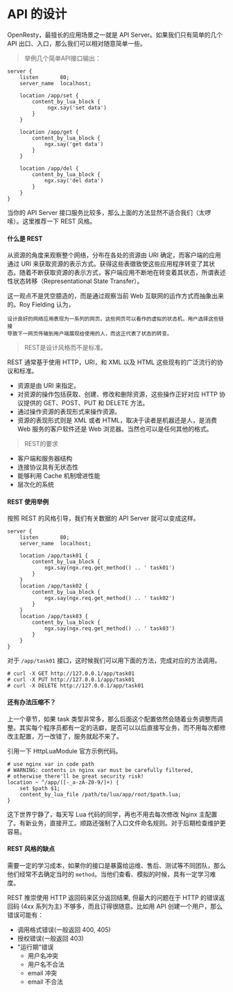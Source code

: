 # API 的设计

OpenResty，最擅长的应用场景之一就是 API Server。如果我们只有简单的几个 API 出口、入口，那么我们可以相对随意简单一些。

> 举例几个简单API接口输出：

```nginx
server {
    listen       80;
    server_name  localhost;

    location /app/set {
        content_by_lua_block {
             ngx.say('set data')
        }
    }

    location /app/get {
        content_by_lua_block {
            ngx.say('get data')
        }
    }

    location /app/del {
        content_by_lua_block {
            ngx.say('del data')
        }
    }
}
```

当你的 API Server 接口服务比较多，那么上面的方法显然不适合我们（太啰嗦）。这里推荐一下 REST 风格。

#### 什么是 REST

从资源的角度来观察整个网络，分布在各处的资源由 URI 确定，而客户端的应用通过 URI 来获取资源的表示方式。获得这些表徵致使这些应用程序转变了其状态。随着不断获取资源的表示方式，客户端应用不断地在转变着其状态，所谓表述性状态转移（Representational State Transfer）。

这一观点不是凭空臆造的，而是通过观察当前 Web 互联网的运作方式而抽象出来的。Roy Fielding 认为，

```
设计良好的网络应用表现为一系列的网页，这些网页可以看作的虚拟的状态机，用户选择这些链接
导致下一网页传输到用户端展现给使用的人，而这正代表了状态的转变。
```

> REST是设计风格而不是标准。

REST 通常基于使用 HTTP，URI，和 XML 以及 HTML 这些现有的广泛流行的协议和标准。

- 资源是由 URI 来指定。
- 对资源的操作包括获取、创建、修改和删除资源，这些操作正好对应 HTTP 协议提供的 GET、POST、PUT 和 DELETE 方法。
- 通过操作资源的表现形式来操作资源。
- 资源的表现形式则是 XML 或者 HTML，取决于读者是机器还是人，是消费 Web 服务的客户软件还是 Web 浏览器。当然也可以是任何其他的格式。

> REST的要求

- 客户端和服务器结构
- 连接协议具有无状态性
- 能够利用 Cache 机制增进性能
- 层次化的系统

#### REST 使用举例

按照 REST 的风格引导，我们有关数据的 API Server 就可以变成这样。

```
server {
    listen       80;
    server_name  localhost;

    location /app/task01 {
        content_by_lua_block {
            ngx.say(ngx.req.get_method() .. ' task01')
        }
    }
    location /app/task02 {
        content_by_lua_block {
            ngx.say(ngx.req.get_method() .. ' task02')
        }
    }
    location /app/task03 {
        content_by_lua_block {
            ngx.say(ngx.req.get_method() .. ' task03')
        }
    }
}
```

对于 `/app/task01` 接口，这时候我们可以用下面的方法，完成对应的方法调用。

```
# curl -X GET http://127.0.0.1/app/task01
# curl -X PUT http://127.0.0.1/app/task01
# curl -X DELETE http://127.0.0.1/app/task01
```

#### 还有办法压缩不？

上一个章节，如果 task 类型非常多，那么后面这个配置依然会随着业务调整而调整。其实每个程序员都有一定的洁癖，是否可以以后直接写业务，而不用每次都修改主配置，万一改错了，服务就起不来了。

引用一下 HttpLuaModule 官方示例代码。

```
# use nginx var in code path
# WARNING: contents in nginx var must be carefully filtered,
# otherwise there'll be great security risk!
location ~ ^/app/([-_a-zA-Z0-9/]+) {
    set $path $1;
    content_by_lua_file /path/to/lua/app/root/$path.lua;
}
```

这下世界宁静了，每天写 Lua 代码的同学，再也不用去每次修改 Nginx 主配置了。有新业务，直接开工。顺路还强制了入口文件命名规则。对于后期检查维护更容易。

#### REST 风格的缺点

需要一定的学习成本，如果你的接口是暴露给运维、售后、测试等不同团队，那么他们经常不去确定当时的 `method`。当他们查看、模拟的时候，具有一定学习难度。

REST 推崇使用 HTTP 返回码来区分返回结果, 但最大的问题在于 HTTP 的错误返回码 (4xx 系列为主) 不够多，而且订得很随意。比如用 API 创建一个用户，那么错误可能有：

- 调用格式错误(一般返回 400, 405)
- 授权错误(一般返回 403)
- "运行期"错误
    - 用户名冲突
    - 用户名不合法
    - email 冲突
    - email 不合法
